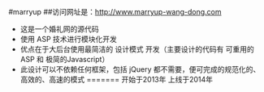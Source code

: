 #marryup
##访问网址是：http://www.marryup-wang-dong.com
- 这是一个婚礼网的源代码
- 使用 ASP 技术进行模块化开发
- 优点在于大后台使用最简洁的 设计模式 开发（主要设计的代码有 可重用的ASP 和 极简的Javascript）
- 此设计可以不依赖任何框架，包括 jQuery 都不需要，便可完成的规范化的、高效的、高速的模式
=======
开始于2013年
上线于2014年
